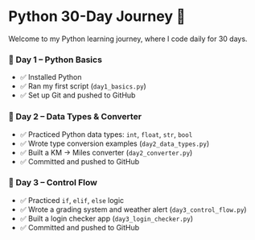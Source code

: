 # Python 30-Day Journey 🚀

Welcome to my Python learning journey, where I code daily for 30 days.

### 📅 Day 1 – Python Basics
- ✅ Installed Python
- ✅ Ran my first script (`day1_basics.py`)
- ✅ Set up Git and pushed to GitHub

### 📅 Day 2 – Data Types & Converter
- ✅ Practiced Python data types: `int`, `float`, `str`, `bool`
- ✅ Wrote type conversion examples (`day2_data_types.py`)
- ✅ Built a KM → Miles converter (`day2_converter.py`)
- ✅ Committed and pushed to GitHub

### 📅 Day 3 – Control Flow
- ✅ Practiced `if`, `elif`, `else` logic
- ✅ Wrote a grading system and weather alert (`day3_control_flow.py`)
- ✅ Built a login checker app (`day3_login_checker.py`)
- ✅ Committed and pushed to GitHub


  

